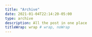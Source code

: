 ```yaml
---
title: "Archive"
date: 2021-01-04T22:14:20-05:00
type: archive
description: All the post in one place
titleWrap: wrap # wrap, noWrap
---
```

